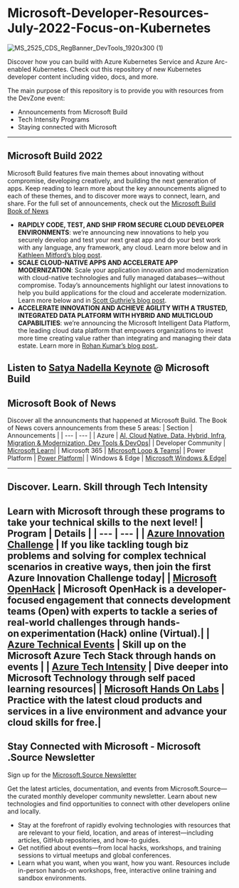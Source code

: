 # Microsoft-Developer-Resources-July-2022-Focus-on-Kubernetes
![MS_2525_CDS_RegBanner_DevTools_1920x300 (1)](https://user-images.githubusercontent.com/107423518/180083692-13dcdf47-0f75-4aaf-b50e-5d037f611206.jpg)

Discover how you can build with Azure Kubernetes Service and Azure Arc-enabled Kubernetes. Check out this repository of new Kubernetes developer content including video, docs, and more.


The main purpose of this repository is to provide you with resources from the DevZone event:
- Announcements from Microsoft Build
- Tech Intensity Programs
- Staying connected with Microsoft




<!--

    | Header 1 | Header 2 |
    | ----| ---|
    |Loooooooooooooong item 1 | looooooooooong item 2 | 

    [Contact Us](mailto:usdev@microsoft.com)


- [Microsoft Azure Training Days :](#microsoft-azure-training-days)
  - ["Awesome" Field Contributions](#%22awesome%22-field-contributions)
  - [Azure Training Day - Baseline Events](#azure-training-day---baseline-events)
  - [| Azure Training Day - Baseline Events | Azure Training Day - Baseline Events FY20H2 |](#azure-training-day---baseline-events--azure-training-day---baseline-events-fy20h2)
  - [Learn AI-Knowledge Mining Bootcamp](#learn-ai-knowledge-mining-bootcamp)
  - [Microsoft GitHub Repos](#microsoft-github-repos)
  - [Microsoft Hands-on Labs](#microsoft-hands-on-labs)
  - [Other Assets](#other-assets)

---

-->
---
## Microsoft Build 2022
Microsoft Build features five main themes about innovating without compromise, developing creatively, and building the next generation of apps. Keep reading to learn more about the key announcements aligned to each of these themes, and to discover more ways to connect, learn, and share. For the full set of announcements, check out the [Microsoft Build Book of News](https://news.microsoft.com/build-2022-book-of-news/)

- **RAPIDLY CODE, TEST, AND SHIP FROM SECURE CLOUD DEVELOPER ENVIRONMENTS**: we’re announcing new innovations to help you securely develop and test your next great app and do your best work with any language, any framework, any cloud. Learn more below and in [Kathleen Mitford’s blog post](https://aka.ms/Build22/Theme1Blog). 
- **SCALE CLOUD-NATIVE APPS AND ACCELERATE APP MODERNIZATION**: Scale your application innovation and modernization with cloud-native technologies and fully managed databases—without compromise. Today’s announcements highlight our latest innovations to help you build applications for the cloud and accelerate modernization. Learn more below and in [Scott Guthrie’s blog post](https://aka.ms/Build22/Theme2Blog). 
- **ACCELERATE INNOVATION AND ACHIEVE AGILITY WITH A TRUSTED, INTEGRATED DATA PLATFORM WITH HYBRID AND MULTICLOUD CAPABILITIES**: we’re announcing the Microsoft Intelligent Data Platform, the leading cloud data platform that empowers organizations to invest more time creating value rather than integrating and managing their data estate. Learn more in [Rohan Kumar’s blog post.](https://azure.microsoft.com/en-us/blog/introducing-the-microsoft-intelligent-data-platform/).

Listen to [Satya Nadella Keynote](https://mybuild.microsoft.com/en-US/sessions/68db9504-7c75-4a73-8562-dbbd669a3e1f?source=sessions) @ Microsoft Build
---

## Microsoft Book of News 
Discover all the announcments that happened at Microsoft Build. The Book of News covers announcements from these 5 areas:
| Section | Announcements |
| --- | --- |
| Azure | [AI, Cloud Native, Data, Hybrid, Infra, Migration & Modernization, Dev Tools & DevOps](https://news.microsoft.com/build-2022-book-of-news/#a-11-azure-ai)|
| Developer Community | [Microsoft Learn](https://news.microsoft.com/build-2022-book-of-news/#a-21-microsoft-learn-)|
| Microsoft 365 | [Microsoft Loop & Teams](https://news.microsoft.com/build-2022-book-of-news/#a-31-microsoft-loop)|
| Power Platform | [Power Platform](https://news.microsoft.com/build-2022-book-of-news/#a-41-power-platform)|
| Windows & Edge | [Microsoft Windows & Edge](https://news.microsoft.com/build-2022-book-of-news/#a-51-microsoft-edge)|

---

## Discover. Learn. Skill through Tech Intensity
Learn with Microsoft through these programs to take your technical skills to the next level!
| Program | Details |
| --- | --- | 
| [Azure Innovation Challenge](https://aka.ms/azureinnovationchallenge) | If you like tackling tough biz problems and solving for complex technical scenarios in creative ways, then join the first Azure Innovation Challenge today|
| [Microsoft OpenHack](aka.ms/MSUSOpenHack) | Microsoft OpenHack is a developer-focused engagement that connects development teams (Open) with experts to tackle a series of real-world challenges through hands-on experimentation (Hack) online (Virtual).|
| [Azure Technical Events](aka.ms/azuretechevents) | Skill up on the Microsoft Azure Tech Stack through hands on events |
| [Azure Tech Intensity](aka.ms/azuretechintensity) | Dive deeper into Microsoft Technology through self paced learning resources|
| [Microsoft Hands On Labs](https://www.microsoft.com/handsonlabs) | Practice with the latest cloud products and services in a live environment and advance your cloud skills for free.|
---

## Stay Connected with Microsoft - Microsoft .Source Newsletter
Sign up for the [Microsoft.Source Newsletter](https://azure.microsoft.com/en-us/resources/join-the-azure-developer-community/)

Get the latest articles, documentation, and events from Microsoft.Source—the curated monthly developer community newsletter. Learn about new technologies and find opportunities to connect with other developers online and locally.

- Stay at the forefront of rapidly evolving technologies with resources that are relevant to your field, location, and areas of interest—including articles, GitHub repositories, and how-to guides.
- Get notified about events—from local hacks, workshops, and training sessions to virtual meetups and global conferences.
- Learn what you want, when you want, how you want. Resources include in-person hands-on workshops, free, interactive online training and sandbox environments.


<!--

 Command | Description | New |
| --------------------- | --------------------- | --|
| `git status` | List all *new or modified* files |
| `git diff` | Show file differences that **haven't been** staged |



|             |          Grouping           ||
First Header  | Second Header | Third Header |
 ------------ | :-----------: | -----------: |
Content       |          *Long Cell*        ||
Content       |   **Cell**    |         Cell |


|             |          Grouping           ||
First Header  | Second Header | Third Header |
 ------------ | :-----------: | -----------: |
 [Azure Samples](https://github.com/azure-samples)       |          Microsoft Azure code samples and examples in .NET, Java, Python, Node.js, PHP and Ruby        | Column S|
[Azure Samples](https://github.com/azure-samples)       |          Series of workshops for hands-on experience working with Azure Cosmos DB using the SQL API, JavaScript and .NET Core SDK.          | Column S|
Content       |   **Cell**    |         Cell |

>
